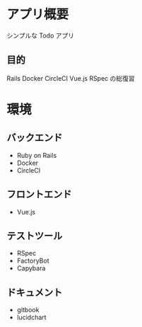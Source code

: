 # アプリ概要

シンプルな Todo アプリ

## 目的

Rails Docker CircleCI Vue.js RSpec の総復習

# 環境

## バックエンド

- Ruby on Rails
- Docker
- CircleCI

## フロントエンド

- Vue.js

## テストツール

- RSpec
- FactoryBot
- Capybara

## ドキュメント

- gitbook
- lucidchart
